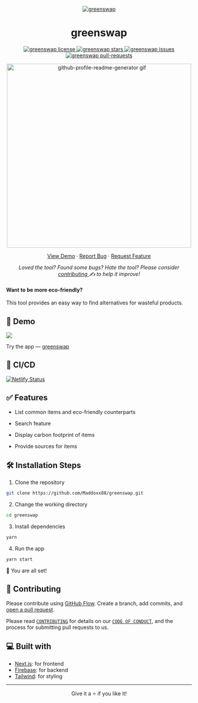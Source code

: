 <p align="center">
  <a href="https://greenswap.netlify.app/">
    <img alt="greenswap" src="./assets/github-repo-cover.png" />
  </a>
</p>
<h1 align="center">
  greenswap
</h1>

<p align="center">
<a href="https://github.com/Maddoxx88/greenswap/blob/main/LICENSE" target="blank">
<img src="https://img.shields.io/github/license/Maddoxx88/greenswap?style=flat-square" alt="greenswap license" />
</a>
<a href="https://github.com/Maddoxx88/greenswap/stargazers" target="blank">
<img src="https://img.shields.io/github/stars/Maddoxx88/greenswap?style=flat-square" alt="greenswap stars"/>
</a>
<a href="https://github.com/Maddoxx88/greenswap/issues" target="blank">
<img src="https://img.shields.io/github/issues/Maddoxx88/greenswap?style=flat-square" alt="greenswap issues"/>
</a>
<a href="https://github.com/Maddoxx88/greenswap/pulls" target="blank">
<img src="https://img.shields.io/github/issues-pr/Maddoxx88/greenswap?style=flat-square" alt="greenswap pull-requests"/>
</a>
</p>

<p align="center"><img src="./assets/greenswap-demo-03.gif" alt="github-profile-readme-generator gif" width="500"/></p>

<p align="center">
    <a href="https://greenswap.netlify.app/" target="blank">View Demo</a>
    ·
    <a href="https://github.com/Maddoxx88/greenswap/issues/new/choose">Report Bug</a>
    ·
    <a href="https://github.com/Maddoxx88/greenswap/issues/new/choose">Request Feature</a>
</p>

<p align="center">
<i>Loved the tool? Found some bugs? Hate the tool? Please consider <a href="https://github.com/Maddoxx88/greenswap/issues">contributing </a>  ✍️ to help it improve!</i>
</p>

#### Want to be more eco-friendly?

This tool provides an easy way to find alternatives for wasteful products.

## 🚀 Demo

<a href="https://greenswap.netlify.app/" target="blank">
<img src="https://img.shields.io/website?url=https://greenswap.netlify.app/&logo=github&style=flat-square" />
</a>

Try the app  —  [greenswap](https://greenswap.netlify.app/)

## 🧪 CI/CD

[![Netlify Status](https://api.netlify.com/api/v1/badges/86fd5845-d2c4-40ad-9a67-9c5247eb8f68/deploy-status)](https://app.netlify.com/sites/greenswap/deploys)

## ✅ Features

- List common items and eco-friendly counterparts

- Search feature

- Display carbon footprint of items

- Provide sources for items 

## 🛠️ Installation Steps

1. Clone the repository

```bash
git clone https://github.com/Maddoxx88/greenswap.git
```

2. Change the working directory

```bash
cd greenswap
```

3. Install dependencies

```bash
yarn
```

4. Run the app

```bash
yarn start
```

🌟 You are all set!

## 🍰 Contributing

Please contribute using [GitHub Flow](https://guides.github.com/introduction/flow). Create a branch, add commits, and [open a pull request](https://github.com/Maddoxx88/greenswap/compare).

Please read [`CONTRIBUTING`](CONTRIBUTING.md) for details on our [`CODE OF CONDUCT`](CODE_OF_CONDUCT.md), and the process for submitting pull requests to us.

## 💻 Built with

- [Next.js](https://nextjs.org/): for frontend
- [Firebase](https://firebase.google.com/): for backend
- [Tailwind](https://tailwindcss.com/): for styling

<hr>
<p align="center">
Give it a ⭐ if you like it! 
</p>
